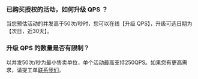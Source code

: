 
### 已购买授权的活动，如何升级 QPS ？
当您预估活动的并发高于50次/秒时，您可以在线【升级 QPS】，升级可选日期为 【次日，近30天】。

### 升级 QPS 的数量是否有限制？
以并发50次/秒为最小售卖单位，单个活动最高支持250QPS。如果您有更高需求，请提工单[联系我们](https://console.cloud.tencent.com/workorder/category)。
